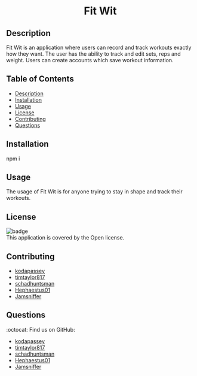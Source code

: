   <h1 align = 'center'>Fit Wit</h1>

  ## Description
  Fit Wit is an application where users can record and track workouts exactly how they want. The user has the ability to track and edit sets, reps and weight. Users can create accounts which save workout information.

  ## Table of Contents
  - [Description](#description)
  - [Installation](#installation)
  - [Usage](#usage)
  - [License](#license)
  - [Contributing](#contributing)
  - [Questions](#questions)

  ## Installation
  npm i
  <!-- backend add more installation stuff if you can think of it -->
  
  ## Usage
  The usage of Fit Wit is for anyone trying to stay in shape and track their workouts.

  ## License
  ![badge](https://img.shields.io/badge/license-Open-brightgreen)
  <br />
  This application is covered by the Open license. 

  ## Contributing
 - [kodapassey](https://github.com/kodapassey)
 - [timtaylor817](https://github.com/timtaylor817)
 - [schadhuntsman](https://github.com/schadhuntsman)
 - [Hephaestus01](https://github.com/Hephaestus01)
 - [Jamsniffer](https://github.com/Jamsniffer)

  ## Questions
  :octocat: Find us on GitHub: 
   - [kodapassey](https://github.com/kodapassey)
 - [timtaylor817](https://github.com/timtaylor817)
 - [schadhuntsman](https://github.com/schadhuntsman)
 - [Hephaestus01](https://github.com/Hephaestus01)
 - [Jamsniffer](https://github.com/Jamsniffer)
